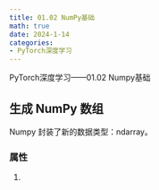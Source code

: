 ```yaml
---
title: 01.02 NumPy基础
math: true
date: 2024-1-14
categories:
- PyTorch深度学习
---
```


PyTorch深度学习——01.02 Numpy基础

<!-- more -->

## 生成 NumPy 数组

Numpy 封装了新的数据类型：ndarray。

### 属性

1. 
